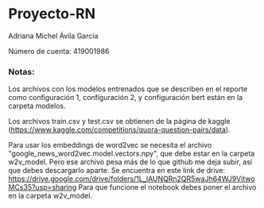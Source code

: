 # Proyecto-RN

Adriana Michel Ávila García

Número de cuenta: 419001986


### Notas:
Los archivos con los modelos entrenados que se describen en el reporte como configuración 1, configuración 2, y configuración bert están en la carpeta modelos.

Los archivos train.csv y test.csv se obtienen de la página de kaggle (https://www.kaggle.com/competitions/quora-question-pairs/data).

Para usar los embeddings de word2vec se necesita el archivo "google_news_word2vec.model.vectors.npy", que debe estar en la carpeta w2v_model. Pero ese archivo pesa más de lo que github me deja subir, así que debes descargarlo aparte. Se encuentra en este link de drive: https://drive.google.com/drive/folders/1L_lAUNQRn2QR5waJh64WJ9VitwoMCs35?usp=sharing
Para que funcione el notebook debes poner el archivo en la carpeta w2v_model.
